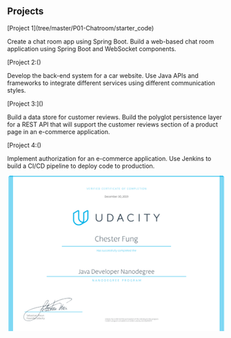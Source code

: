 <h2>Projects</h2>
[Project 1](tree/master/P01-Chatroom/starter_code) <p>Create a chat room app using Spring Boot. Build a web-based chat room application using Spring Boot and WebSocket components.</p>
[Project 2:()	<p>Develop the back-end system for a car website. Use Java APIs and frameworks to integrate different services using different communication styles.</p>
[Project 3:]() <p>Build a data store for customer reviews. Build the polyglot persistence layer for a REST API that will support the customer reviews section of a product page in an e-commerce application.</p>
[Project 4:() <p>Implement authorization for an e-commerce application. Use Jenkins to build a CI/CD pipeline to deploy code to production.</p>

![](java_developer_nanodegree.png)